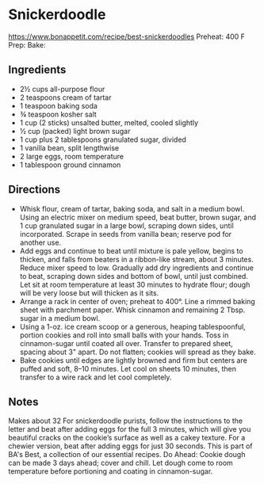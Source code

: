 # Snickerdoodle

https://www.bonappetit.com/recipe/best-snickerdoodles
Preheat: 400 F
Prep: 
Bake: 

## Ingredients
- 2½ cups all-purpose flour
- 2 teaspoons cream of tartar
- 1 teaspoon baking soda
- ¾ teaspoon kosher salt
- 1 cup (2 sticks) unsalted butter, melted, cooled slightly
- ½ cup (packed) light brown sugar
- 1 cup plus 2 tablespoons granulated sugar, divided
- 1 vanilla bean, split lengthwise
- 2 large eggs, room temperature
- 1 tablespoon ground cinnamon


## Directions
- Whisk flour, cream of tartar, baking soda, and salt in a medium bowl. Using an electric mixer on medium speed, beat butter, brown sugar, and 1 cup granulated sugar in a large bowl, scraping down sides, until incorporated. Scrape in seeds from vanilla bean; reserve pod for another use.
- Add eggs and continue to beat until mixture is pale yellow, begins to thicken, and falls from beaters in a ribbon-like stream, about 3 minutes. Reduce mixer speed to low. Gradually add dry ingredients and continue to beat, scraping down sides and bottom of bowl, until just combined. Let sit at room temperature at least 30 minutes to hydrate flour; dough will be very loose but will thicken as it sits.
- Arrange a rack in center of oven; preheat to 400°. Line a rimmed baking sheet with parchment paper. Whisk cinnamon and remaining 2 Tbsp. sugar in a medium bowl.
- Using a 1-oz. ice cream scoop or a generous, heaping tablespoonful, portion cookies and roll into small balls with your hands. Toss in cinnamon-sugar until coated all over. Transfer to prepared sheet, spacing about 3" apart. Do not flatten; cookies will spread as they bake.
- Bake cookies until edges are lightly browned and firm but centers are puffed and soft, 8–10 minutes. Let cool on sheets 10 minutes, then transfer to a wire rack and let cool completely.


## Notes
Makes about 32
For snickerdoodle purists, follow the instructions to the letter and beat after adding eggs for the full 3 minutes, which will give you beautiful cracks on the cookie’s surface as well as a cakey texture. For a chewier version, beat after adding eggs for just 30 seconds. This is part of BA's Best, a collection of our essential recipes.
Do Ahead: Cookie dough can be made 3 days ahead; cover and chill. Let dough come to room temperature before portioning and coating in cinnamon-sugar.
